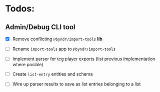 # Todos:

## Admin/Debug CLI tool
- [x] Remove conflicting `@byndr/import-tools` **lib**
- [ ] Rename `import-tools` app to `@byndr/import-tools`
- [ ] Implement parser for tcg player exports (list previous implementation where posible)
- [ ] Create `list-entry` entities and schema
- [ ] Wire up parser results to save as list entries belonging to a list

